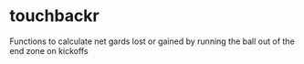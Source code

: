 # touchbackr
Functions to calculate net gards lost or gained by running the ball out of the end zone on kickoffs
